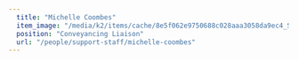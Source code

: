 ```yaml
---
  title: "Michelle Coombes"
  item_image: "/media/k2/items/cache/8e5f062e9750688c028aaa3058da9ec4_S.jpg"
  position: "Conveyancing Liaison"
  url: "/people/support-staff/michelle-coombes"
---
```


